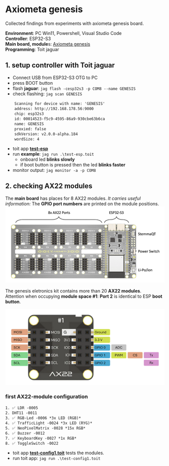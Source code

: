 # Axiometa genesis

Collected findings from experiments with axiometa genesis board.

**Environment**: PC Win11, Powershell, Visual Studio Code<br>
**Controller**: ESP32-S3<br>
**Main board, module**s: [Axiometa genesis](https://axiometa.ai/genesis/)<br>
**Programming**: Toit jaguar<br>





## 1. setup controller with Toit jaguar
- Connect USB from ESP32-S3 OTG to PC
- press BOOT button
- flash **jaguar**: `jag flash -cesp32s3 -p COM8 --name GENESIS`
- check flashing: `jag scan GENESIS`
```
    Scanning for device with name: 'GENESIS'
    address: http://192.168.178.56:9000
    chip: esp32s3
    id: 00014523-f5c9-4595-86a9-930cbe63b6ca
    name: GENESIS
    proxied: false
    sdkVersion: v2.0.0-alpha.184
    wordSize: 4
```
- toit app [**test-esp**](/src/test-esp.toit)
- run **example**: `jag run .\test-esp.toit`
  - onboard led **blinks slowly**
  - if boot button is pressed then the led **blinks faster**
- monitor output: `jag monitor -a -p COM8`

## 2. checking AX22 modules

The **main board** has places for 8 AX22 modules. *It carries useful information:* The **GPIO port numbers** are printed on the module positions.
![Main board](main-board.png)

The genesis eletronics kit contains more than 20 **AX22 modules**.<br>
Attention when occupying **module space #1**: **Port 2** is identical to ESP **boot button**.

![AX22 module](ax22-module-1.png)


### first AX22-module configuration 
    1. ✅ LDR -0005
    2. DHT11 -0011
    3. ✅ RGB-Led -0006 *3x LED (RGB)*
    4. ✅ TrafficLight -0024 *3x LED (RYG)*
    5. ✅ NeoPixelMatrix -0028 *15x RGB*
    6. ✅ Buzzer -0012 
    7. ✅ KeyboardKey -0027 *1x RGB*
    8. ✅ ToggleSwitch -0022


- toit app [**test-config1.toit**](/src/test-config1.toit) tests the modules.
- run toit app: `jag run .\test-config1.toit`